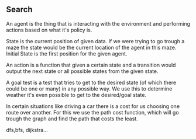 ## Search

An agent is the thing that is interacting with the environment and performing actions based on what it's policy is.

State is the current position of given data. If we were trying to go trough a maze the state would be the current location of the agent in this maze. 
Initial State is the first position for the given agent.

An action is a function that given a certain state and a transition would output the next state or all possible states from the given state.

A goal test is a test that tries to get to the desired state (of which there could be one or many) in any possible way. We use this to determine weather it's even possible to get to the desired/goal state.

In certain situations like driving a car there is a cost for us choosing one route over another. For this we use the path cost function, which will go trough the graph and find the path that costs the least.

dfs,bfs, dijkstra...

